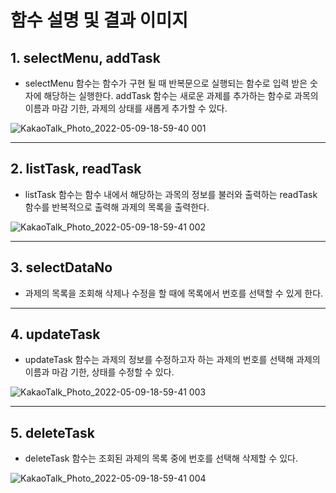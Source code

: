 # 함수 설명 및 결과 이미지

## 1. selectMenu, addTask

- selectMenu 함수는 함수가 구현 될 때 반복문으로 실행되는 함수로 입력 받은 숫자에 해당하는 실행한다. addTask 함수는 새로운 과제를 추가하는 함수로 과목의 이름과 마감 기한, 과제의 상태를 새롭게 추가할 수 있다.

![KakaoTalk_Photo_2022-05-09-18-59-40 001](https://user-images.githubusercontent.com/103631319/167388384-c53b1627-effa-48d9-893a-cf857fc5f87a.png)

---

## 2. listTask, readTask

- listTask 함수는 함수 내에서 해당하는 과목의 정보를 불러와 출력하는 readTask 함수를 반복적으로 출력해 과제의 목록을 출력한다.

![KakaoTalk_Photo_2022-05-09-18-59-41 002](https://user-images.githubusercontent.com/103631319/167388419-807e820c-fb5d-4d42-a4c2-a41e436cb9e6.png)

---

## 3. selectDataNo 

- 과제의 목록을 조회해 삭제나 수정을 할 때에 목록에서 번호를 선택할 수 있게 한다. 

---

## 4. updateTask

- updateTask 함수는 과제의 정보를 수정하고자 하는 과제의 번호를 선택해 과제의 이름과 마감 기한, 상태를 수정할 수 있다.

![KakaoTalk_Photo_2022-05-09-18-59-41 003](https://user-images.githubusercontent.com/103631319/167388463-8751b58d-c31a-4ad7-b2e5-b1e80869fb71.png)

---

## 5. deleteTask

- deleteTask 함수는 조회된 과제의 목록 중에 번호를 선택해 삭제할 수 있다.

![KakaoTalk_Photo_2022-05-09-18-59-41 004](https://user-images.githubusercontent.com/103631319/167388473-161ba263-df17-45b5-a6ee-8e911b5f4958.png)
